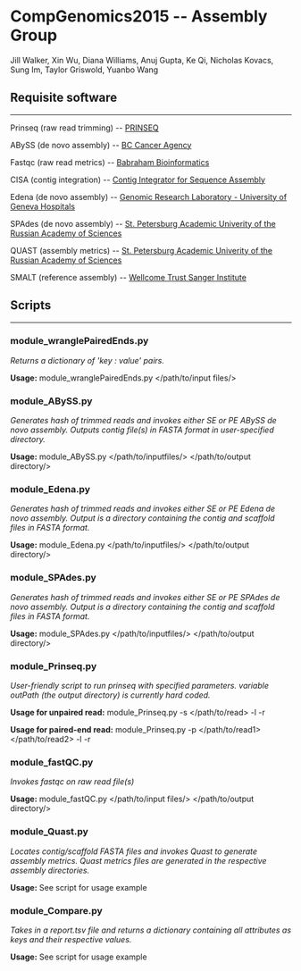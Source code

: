 # CompGenomics2015 -- Assembly Group
Jill Walker, Xin Wu, Diana Williams, Anuj Gupta, Ke Qi, Nicholas Kovacs, Sung Im, Taylor Griswold, Yuanbo Wang

## Requisite software

---

Prinseq (raw read trimming) -- [PRINSEQ](www.prinseq.sourceforge.net)

ABySS (de novo assembly) -- [BC Cancer Agency](www.bcgsc.ca/platform/bioinfo/software/abyss)

Fastqc (raw read metrics) -- [Babraham Bioinformatics](www.bioinformatics.babraham.ac.uk/projects/fastqc/)

CISA (contig integration) -- [Contig Integrator for Sequence Assembly](sb.nhri.org.tw/CISA/en/CISA)

Edena (de novo assembly) -- [Genomic Research Laboratory - University of Geneva Hospitals](www.genomic.ch/edena.php)

SPAdes (de novo assembly) -- [St. Petersburg Academic Univerity of the Russian Academy of Sciences](bioinf.spbau.ru/spades)

QUAST (assembly metrics) -- [St. Petersburg Academic Univerity of the Russian Academy of Sciences](bioinf.spbau.ru/quast)

SMALT (reference assembly) -- [Wellcome Trust Sanger Institute](https://www.sanger.ac.uk/resources/software/smalt)

## Scripts

---

### module_wranglePairedEnds.py
_Returns a dictionary of 'key : value' pairs._

**Usage:** module_wranglePairedEnds.py </path/to/input files/>

### module_ABySS.py
_Generates hash of trimmed reads and invokes either SE or PE ABySS de novo assembly._
_Outputs contig file(s) in FASTA format in user-specified directory._

**Usage:** module_ABySS.py </path/to/inputfiles/> </path/to/output directory/>

### module_Edena.py 
_Generates hash of trimmed reads and invokes either SE or PE Edena de novo assembly._
_Output is a directory containing the contig and scaffold files in FASTA format._

**Usage:** module_Edena.py </path/to/inputfiles/> </path/to/output directory/>

### module_SPAdes.py
_Generates hash of trimmed reads and invokes either SE or PE SPAdes de novo assembly._
_Output is a directory containing the contig and scaffold files in FASTA format._

**Usage:** module_SPAdes.py </path/to/inputfiles/> </path/to/output directory/>

### module_Prinseq.py
_User-friendly script to run prinseq with specified parameters._
_variable outPath (the output directory) is currently hard coded._

**Usage for unpaired read:** module_Prinseq.py -s </path/to/read> -l <left-trim no.> -r <right-trim no.>

**Usage for paired-end read:** module_Prinseq.py -p </path/to/read1> </path/to/read2> -l <left-trim no.> -r <right-trim no.>

### module_fastQC.py
_Invokes fastqc on raw read file(s)_

**Usage:** module_fastQC.py </path/to/input files/> </path/to/output directory/>

### module_Quast.py
_Locates contig/scaffold FASTA files and invokes Quast to generate assembly metrics._
_Quast metrics files are generated in the respective assembly directories._

**Usage:** See script for usage example

### module_Compare.py
_Takes in a report.tsv file and returns a dictionary containing all attributes as keys and their respective values._

**Usage:** See script for usage example